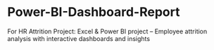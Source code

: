 # Power-BI-Dashboard-Report
 For HR Attrition Project: Excel &amp; Power BI project – Employee attrition analysis with interactive dashboards and insights
